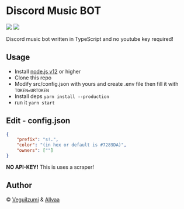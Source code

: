 # Discord Music BOT
<img src ="https://badgen.net/badge/rip/english/green"> <img src ="https://badgen.net/badge/spaghetti/code/red">


Discord music bot written in TypeScript and no youtube key required!

## Usage
- Install [node.js v12](https://nodejs.org/api/cli.html#cli_unhandled_rejections_mode) or higher
- Clone this repo
- Modify src/config.json with yours and create .env file then fill it with `TOKEN=URTOKEN`
- Install deps `yarn install --production`
- run it `yarn start`

## Edit - config.json

```json
{
    "prefix": "s!.",
    "color": "(in hex or default is #7289DA)", 
    "owners": [""]
}
```

**NO API-KEY!** This is uses a scraper!


## Author
© [VeguiIzumi](https://github.com/veguiizumi) & [Allvaa](https://github.com/allvaa)
